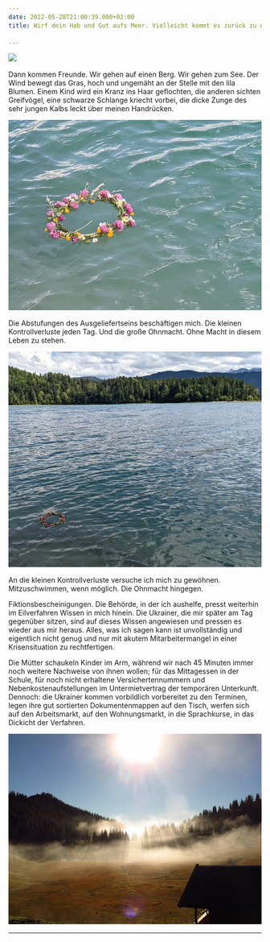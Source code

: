 ```yaml
---
date: 2022-05-28T21:00:39.000+02:00
title: Wirf dein Hab und Gut aufs Meer. Vielleicht kommt es zurück zu dir

---
```

![](/uploads/pxl_20220527_102642005.jpg)

Dann kommen Freunde. Wir gehen auf einen Berg. Wir gehen zum See. Der Wind bewegt das Gras, hoch und ungemäht an der Stelle mit den lila Blumen. Einem Kind wird ein Kranz ins Haar geflochten, die anderen sichten Greifvögel, eine schwarze Schlange kriecht vorbei, die dicke Zunge des sehr jungen Kalbs leckt über meinen Handrücken.

![](/uploads/pxl_20220527_133211386.jpg)

Die Abstufungen des Ausgeliefertseins beschäftigen mich. Die kleinen Kontrollverluste jeden Tag. Und die große Ohnmacht. Ohne Macht in diesem Leben zu stehen.

![](/uploads/pxl_20220527_133151488_1.jpg)

An die kleinen Kontrollverluste versuche ich mich zu gewöhnen. Mitzuschwimmen, wenn möglich. Die Ohnmacht hingegen.

Fiktionsbescheinigungen. Die Behörde, in der ich aushelfe, presst weiterhin im Eilverfahren Wissen in mich hinein. Die Ukrainer, die mir später am Tag gegenüber sitzen, sind auf dieses Wissen angewiesen und pressen es wieder aus mir heraus. Alles, was ich sagen kann ist unvollständig und eigentlich nicht genug und nur mit akutem Mitarbeitermangel in einer Krisensituation zu rechtfertigen.

Die Mütter schaukeln Kinder im Arm, während wir nach 45 Minuten immer noch weitere Nachweise von ihnen wollen; für das Mittagessen in der Schule, für noch nicht erhaltene Versichertennummern und Nebenkostenaufstellungen  im Untermietvertrag der temporären Unterkunft. Dennoch: die Ukrainer kommen vorbildlich vorbereitet zu den Terminen, legen ihre gut sortierten Dokumentenmappen auf den Tisch, werfen sich auf den Arbeitsmarkt, auf den Wohnungsmarkt, in die Sprachkurse, in das Dickicht der Verfahren.

![](/uploads/morgen-nebel.jpg)

***